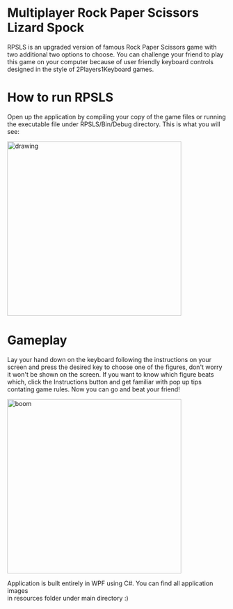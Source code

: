 # Multiplayer Rock Paper Scissors Lizard Spock

RPSLS is an upgraded version of famous Rock Paper Scissors game with two additional two options to choose. You can challenge your friend to play this game on your computer because of user friendly keyboard controls designed in the style of 2Players1Keyboard games.

# How to run RPSLS

Open up the application by compiling your copy of the game files or running the executable file under RPSLS/Bin/Debug directory. This is what you will see:

<img src="https://i.imgur.com/3QmG9t4.png" alt="drawing" width="400" height="400"/>

# Gameplay

Lay your hand down on the keyboard following the instructions on your screen and press the desired key to choose one of the figures, don't worry it won't be shown on the screen. If you want to know which figure beats which, click the Instructions button and get familiar with pop up tips contating game rules. Now you can go and beat your friend!

<img src="https://i.imgur.com/J9HxzgI.png" alt="boom" width="400" height="400"/>

Application is built entirely in WPF using C#. You can find all application images  
in resources folder under main directory :) 


